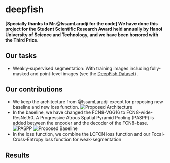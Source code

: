 # deepfish
#### [Specially thanks to Mr.@IssamLaradji for the code] We have done this project for the Student Scientific Research Award held annually by Hanoi University of Science and Technology, and we have been honored with the Third Prize.
## Our tasks
* Weakly-supervised segmentation: With training images including fully-masked and point-level images (see the [DeepFish Dataset](https://alzayats.github.io/DeepFish/)).
## Our contributions
* We keep the architecture from @IssamLaradji except for proposing new baseline and new loss function.
![Proposed Architecture](https://github.com/tswizzle141/deepfish/blob/main/train/affinity-based%20architecture.png)
* In the baseline, we have changed the FCN8-VGG16 to FCN8-wide-ResNet50. A Progressive Atrous Spatial Pyramid Pooling (PASPP) is added between the encoder and the decoder of the FCN8-base.
![PASPP](https://github.com/tswizzle141/deepfish/blob/main/train/PASPP.png)
![Proposed Baseline](https://github.com/tswizzle141/deepfish/blob/main/train/fcn%20backbone.png)
* In the loss function, we combine the LCFCN loss function and our Focal-Cross-Entropy loss function for weak-segmentation
## Results
